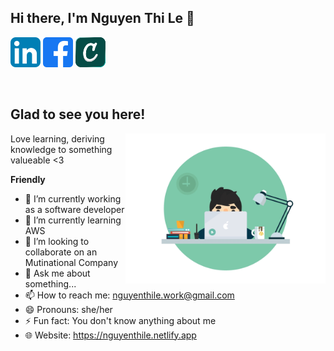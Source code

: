 ## Hi there, I'm Nguyen Thi Le 👋

[![nguyenthille's LinkedIn Profile](images/linkedin.png)](https://www.linkedin.com/in/nguyen-thi-le/)
[![nguyenthille's Facebook Profile](images/facebook.png)](https://www.facebook.com/Mio1710)
[![nguyenthille's Credly Profile](images/credly.png)](https://www.credly.com/users/nguyen-thi-le-mio1710)

</br>

## Glad to see you here!

<img align="right" alt="Learning" src="images/learning.gif" width="320px" />

Love learning, deriving knowledge to something valueable <3


**Friendly**

- 🔭 I’m currently working as a software developer
- 🌱 I’m currently learning AWS
- 👯 I’m looking to collaborate on an Mutinational Company
- 💬 Ask me about something...
- 📫 How to reach me: nguyenthile.work@gmail.com
- 😄 Pronouns: she/her
- ⚡ Fun fact: You don't know anything about me
- 🌐 Website: https://nguyenthile.netlify.app


